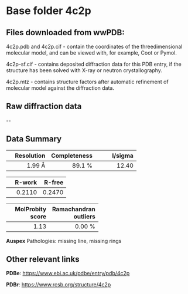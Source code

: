 # Base folder 4c2p

## Files downloaded from wwPDB:

4c2p.pdb and 4c2p.cif - contain the coordinates of the threedimensional molecular model, and can be viewed with, for example, Coot or Pymol.

4c2p-sf.cif - contains deposited diffraction data for this PDB entry, if the structure has been solved with X-ray or neutron crystallography.

4c2p.mtz - contains structure factors after automatic refinement of molecular model against the diffraction data.

## Raw diffraction data

--<br> 

## Data Summary
|   | Resolution | Completeness| I/sigma |
|---|-------------:|----------------:|--------------:|
|   |1.99 Å|89.1  %|<img width=50/>12.40|

|   | **R-work**| **R-free**   
|---|-------------:|----------------:|           
||0.2110|0.2470|

|   |**MolProbity<br>score**| **Ramachandran<br>outliers** 
|---|-------------:|----------------:|
||1.13|0.00 %|

**Auspex** Pathologies: missing line, missing rings

 

## Other relevant links 
**PDBe**:  https://www.ebi.ac.uk/pdbe/entry/pdb/4c2p
 
**PDBr**: https://www.rcsb.org/structure/4c2p 


